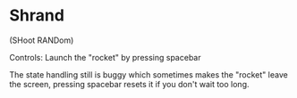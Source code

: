 # Shrand
(SHoot RANDom)

Controls: Launch the "rocket" by pressing spacebar

The state handling still is buggy which sometimes makes the "rocket" leave the screen, pressing spacebar resets it if you don't wait too long.
